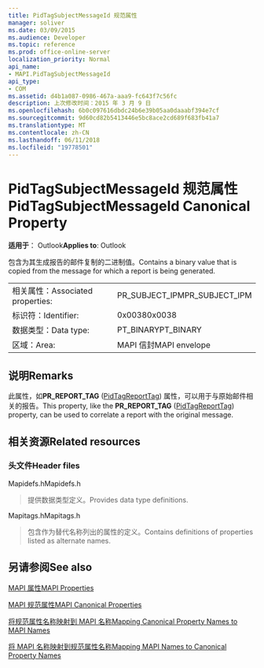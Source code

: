 ```yaml
---
title: PidTagSubjectMessageId 规范属性
manager: soliver
ms.date: 03/09/2015
ms.audience: Developer
ms.topic: reference
ms.prod: office-online-server
localization_priority: Normal
api_name:
- MAPI.PidTagSubjectMessageId
api_type:
- COM
ms.assetid: d4b1a087-0986-467a-aaa9-fc643f7c56fc
description: 上次修改时间：2015 年 3 月 9 日
ms.openlocfilehash: 6b0c097616dbdc24b6e39b05aa0daaabf394e7cf
ms.sourcegitcommit: 9d60cd82b5413446e5bc8ace2cd689f683fb41a7
ms.translationtype: MT
ms.contentlocale: zh-CN
ms.lasthandoff: 06/11/2018
ms.locfileid: "19778501"
---
```

# <a name="pidtagsubjectmessageid-canonical-property"></a><span data-ttu-id="dbb2a-103">PidTagSubjectMessageId 规范属性</span><span class="sxs-lookup"><span data-stu-id="dbb2a-103">PidTagSubjectMessageId Canonical Property</span></span>

  
  
<span data-ttu-id="dbb2a-104">**适用于**： Outlook</span><span class="sxs-lookup"><span data-stu-id="dbb2a-104">**Applies to**: Outlook</span></span> 
  
<span data-ttu-id="dbb2a-105">包含为其生成报告的邮件复制的二进制值。</span><span class="sxs-lookup"><span data-stu-id="dbb2a-105">Contains a binary value that is copied from the message for which a report is being generated.</span></span> 
  
|||
|:-----|:-----|
|<span data-ttu-id="dbb2a-106">相关属性：</span><span class="sxs-lookup"><span data-stu-id="dbb2a-106">Associated properties:</span></span>  <br/> |<span data-ttu-id="dbb2a-107">PR_SUBJECT_IPM</span><span class="sxs-lookup"><span data-stu-id="dbb2a-107">PR_SUBJECT_IPM</span></span>  <br/> |
|<span data-ttu-id="dbb2a-108">标识符：</span><span class="sxs-lookup"><span data-stu-id="dbb2a-108">Identifier:</span></span>  <br/> |<span data-ttu-id="dbb2a-109">0x0038</span><span class="sxs-lookup"><span data-stu-id="dbb2a-109">0x0038</span></span>  <br/> |
|<span data-ttu-id="dbb2a-110">数据类型：</span><span class="sxs-lookup"><span data-stu-id="dbb2a-110">Data type:</span></span>  <br/> |<span data-ttu-id="dbb2a-111">PT_BINARY</span><span class="sxs-lookup"><span data-stu-id="dbb2a-111">PT_BINARY</span></span>  <br/> |
|<span data-ttu-id="dbb2a-112">区域：</span><span class="sxs-lookup"><span data-stu-id="dbb2a-112">Area:</span></span>  <br/> |<span data-ttu-id="dbb2a-113">MAPI 信封</span><span class="sxs-lookup"><span data-stu-id="dbb2a-113">MAPI envelope</span></span>  <br/> |
   
## <a name="remarks"></a><span data-ttu-id="dbb2a-114">说明</span><span class="sxs-lookup"><span data-stu-id="dbb2a-114">Remarks</span></span>

<span data-ttu-id="dbb2a-115">此属性，如**PR_REPORT_TAG** ([PidTagReportTag](pidtagreporttag-canonical-property.md)) 属性，可以用于与原始邮件相关的报告。</span><span class="sxs-lookup"><span data-stu-id="dbb2a-115">This property, like the **PR_REPORT_TAG** ([PidTagReportTag](pidtagreporttag-canonical-property.md)) property, can be used to correlate a report with the original message.</span></span> 
  
## <a name="related-resources"></a><span data-ttu-id="dbb2a-116">相关资源</span><span class="sxs-lookup"><span data-stu-id="dbb2a-116">Related resources</span></span>

### <a name="header-files"></a><span data-ttu-id="dbb2a-117">头文件</span><span class="sxs-lookup"><span data-stu-id="dbb2a-117">Header files</span></span>

<span data-ttu-id="dbb2a-118">Mapidefs.h</span><span class="sxs-lookup"><span data-stu-id="dbb2a-118">Mapidefs.h</span></span>
  
> <span data-ttu-id="dbb2a-119">提供数据类型定义。</span><span class="sxs-lookup"><span data-stu-id="dbb2a-119">Provides data type definitions.</span></span>
    
<span data-ttu-id="dbb2a-120">Mapitags.h</span><span class="sxs-lookup"><span data-stu-id="dbb2a-120">Mapitags.h</span></span>
  
> <span data-ttu-id="dbb2a-121">包含作为替代名称列出的属性的定义。</span><span class="sxs-lookup"><span data-stu-id="dbb2a-121">Contains definitions of properties listed as alternate names.</span></span>
    
## <a name="see-also"></a><span data-ttu-id="dbb2a-122">另请参阅</span><span class="sxs-lookup"><span data-stu-id="dbb2a-122">See also</span></span>



[<span data-ttu-id="dbb2a-123">MAPI 属性</span><span class="sxs-lookup"><span data-stu-id="dbb2a-123">MAPI Properties</span></span>](mapi-properties.md)
  
[<span data-ttu-id="dbb2a-124">MAPI 规范属性</span><span class="sxs-lookup"><span data-stu-id="dbb2a-124">MAPI Canonical Properties</span></span>](mapi-canonical-properties.md)
  
[<span data-ttu-id="dbb2a-125">将规范属性名称映射到 MAPI 名称</span><span class="sxs-lookup"><span data-stu-id="dbb2a-125">Mapping Canonical Property Names to MAPI Names</span></span>](mapping-canonical-property-names-to-mapi-names.md)
  
[<span data-ttu-id="dbb2a-126">将 MAPI 名称映射到规范属性名称</span><span class="sxs-lookup"><span data-stu-id="dbb2a-126">Mapping MAPI Names to Canonical Property Names</span></span>](mapping-mapi-names-to-canonical-property-names.md)

